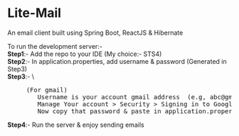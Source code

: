 # Lite-Mail
An email client built using Spring Boot, ReactJS & Hibernate


To run the development server:-\
**Step1**:- Add the repo to your IDE (My choice:- STS4)\
**Step2**:- In application.properties, add username & password (Generated in Step3)\
**Step3**:- \
<pre>
     (For gmail)
        Username is your account gmail address  (e.g, abc@gmail.com)
        Manage Your account > Security > Signing in to Google > App passwords > Select App > Other (Custom Name) > Lite-Mail
        Now copy that password & paste in application.properties
</pre>

**Step4**:- Run the server & enjoy sending emails
